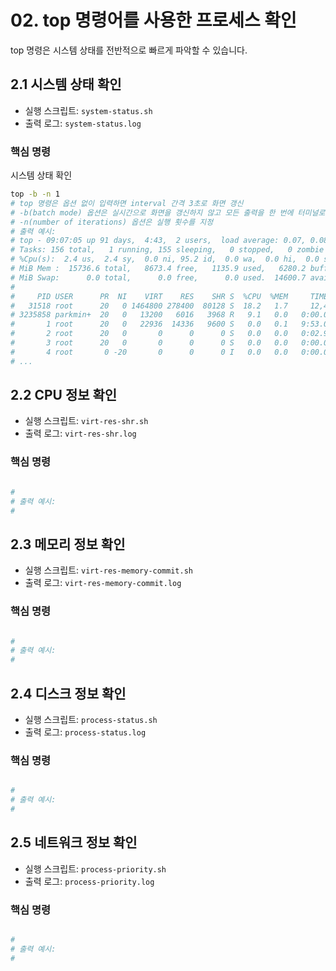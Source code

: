 # 02. top 명령어를 사용한 프로세스 확인
top 명령은 시스템 상태를 전반적으로 빠르게 파악할 수 있습니다.

## 2.1 시스템 상태 확인
- 실행 스크립트: `system-status.sh`
- 출력 로그: `system-status.log`

### 핵심 명령

시스템 상태 확인
```bash
top -b -n 1
# top 명령은 옵션 없이 입력하면 interval 간격 3초로 화면 갱신
# -b(batch mode) 옵션은 실시간으로 화면을 갱신하지 않고 모든 출력을 한 번에 터미널로 보냄.
# -n(number of iterations) 옵션은 실행 횟수를 지정
# 출력 예시:
# top - 09:07:05 up 91 days,  4:43,  2 users,  load average: 0.07, 0.08, 0.13
# Tasks: 156 total,   1 running, 155 sleeping,   0 stopped,   0 zombie
# %Cpu(s):  2.4 us,  2.4 sy,  0.0 ni, 95.2 id,  0.0 wa,  0.0 hi,  0.0 si,  0.0 st 
# MiB Mem :  15736.6 total,   8673.4 free,   1135.9 used,   6280.2 buff/cache     
# MiB Swap:      0.0 total,      0.0 free,      0.0 used.  14600.7 avail Mem 
#
#     PID USER      PR  NI    VIRT    RES    SHR S  %CPU  %MEM     TIME+ COMMAND
#   31518 root      20   0 1464800 278400  80128 S  18.2   1.7     12,40 kube-apiserver
# 3235858 parkmin+  20   0   13200   6016   3968 R   9.1   0.0   0:00.01 top
#       1 root      20   0   22936  14336   9600 S   0.0   0.1   9:53.00 systemd
#       2 root      20   0       0      0      0 S   0.0   0.0   0:02.99 kthreadd
#       3 root      20   0       0      0      0 S   0.0   0.0   0:00.00 pool_workqueue_release
#       4 root       0 -20       0      0      0 I   0.0   0.0   0:00.00 kworker/R-rcu_g
# ...

```

## 2.2 CPU 정보 확인
- 실행 스크립트: `virt-res-shr.sh`
- 출력 로그: `virt-res-shr.log`

### 핵심 명령

```bash

# 
# 출력 예시:
# 
```

## 2.3 메모리 정보 확인
- 실행 스크립트: `virt-res-memory-commit.sh`
- 출력 로그: `virt-res-memory-commit.log`

### 핵심 명령

```bash

# 
# 출력 예시:
# 
```

## 2.4 디스크 정보 확인
- 실행 스크립트: `process-status.sh`
- 출력 로그: `process-status.log`

### 핵심 명령

```bash

# 
# 출력 예시:
# 
```

## 2.5 네트워크 정보 확인
- 실행 스크립트: `process-priority.sh`
- 출력 로그: `process-priority.log`

### 핵심 명령

```bash

# 
# 출력 예시:
# 
```